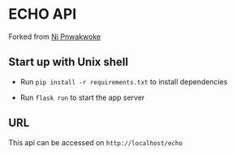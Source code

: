 # ECHO API

Forked from [Ni Pnwakwoke](https://github.com/ni-pnwakwoke/python-echo-api)

## Start up with Unix shell

- Run `pip install -r requirements.txt` to install dependencies

- Run `flask run` to start the app server

## URL

This api can be accessed on `http://localhost/echo`
